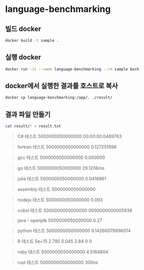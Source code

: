 # language-benchmarking

## 빌드 docker
``` bash
docker build -t sample .
```

## 실행 docker
``` bash
docker run -it --name language-benchmarking --rm sample bash
```

## docker에서 실행한 결과를 호스트로 복사
``` bash
docker cp language-benchmarking:/app/. ./result/
```

## 결과 파일 만들기
``` bash
cat result/* > result.txt
```

> C# 테스트
> 5000000050000000
> 00:00:00.0489763

>  fortran 테스트
>      5000000050000000
>   0.127251998    

> gcc 테스트
> 5000000050000000
> 0.000000

> go 테스트
> 5000000050000000
> 29.1206ms

> julia 테스트
> 5000000050000000
> 0.0418961

> assembly 테스트
> 5000000050000000
>

> nodejs 테스트
> 5000000050000000
> 0.093

> cobol 테스트
> 5000000050000000
> 0000000000005938

> java - openjdk
> 5000000050000000
> 0.27

> python 테스트
> 5000000050000000
> 9.14266079996014

> R 테스트
> 5e+15
> 2.795 0.045 2.84 0 0

> ruby 테스트
> 5000000050000000
> 4.5164804

> rust 테스트
> 5000000050000000
> 300ns